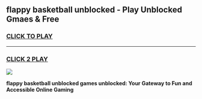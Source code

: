 
## flappy basketball unblocked - Play Unblocked Gmaes & Free
<h3>
<a href="https://news.freeplayer.one?title=flappy_basketball_unblocked&ref=16F">CLICK TO PLAY</a></h3>
<hr>

<h3>
<a href="https://news.freeplayer.one?title=flappy_basketball_unblocked&ref=16F">CLICK 2 PLAY</a>
  
</h3>

<a href="https://news.freeplayer.one?title=flappy_basketball_unblocked&ref=16F/"><img src="https://clearcache.store/games.png"></a>


**flappy basketball unblocked games unblocked: Your Gateway to Fun and Accessible Online Gaming**
